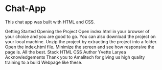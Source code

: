 # Chat-App
This chat app was built with HTML and CSS.

Getting Started
Opening the Project
Open index.html in your browser of your choice and you are good to go.
You can also download the project on your local machine.
Unzip the project by extracting the project into a folder.
Open the index.html file.
Minimize the screen and see how responsive the page is.
All the best.
Stack
HTML
CSS
Author
Yvette Laryea
Acknowledgements
Thank you to Amalitech for giving us high quality training to a build Webpage like these.
